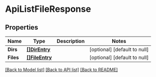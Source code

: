 # ApiListFileResponse

## Properties
Name | Type | Description | Notes
------------ | ------------- | ------------- | -------------
**Dirs** | [**[]DirEntry**](dir.Entry.md) |  | [optional] [default to null]
**Files** | [**[]FileEntry**](file.Entry.md) |  | [optional] [default to null]

[[Back to Model list]](../README.md#documentation-for-models) [[Back to API list]](../README.md#documentation-for-api-endpoints) [[Back to README]](../README.md)


